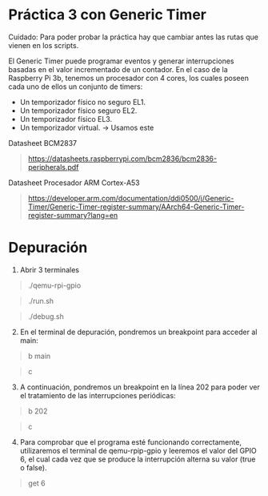 # Práctica 3 con Generic Timer
Cuidado: Para poder probar la práctica hay que cambiar antes las rutas que vienen en los scripts.

El Generic Timer puede programar eventos y generar interrupciones basadas en el valor incrementado de un contador.
En el caso de la Raspberry Pi 3b, tenemos un procesador con 4 cores, los cuales poseen cada uno de ellos un conjunto de timers:
- Un temporizador físico no seguro EL1. 
- Un temporizador físico seguro EL2.
- Un temporizador físico EL3.
- Un temporizador virtual. → Usamos este

Datasheet BCM2837
>https://datasheets.raspberrypi.com/bcm2836/bcm2836-peripherals.pdf

Datasheet Procesador ARM Cortex-A53
>https://developer.arm.com/documentation/ddi0500/j/Generic-Timer/Generic-Timer-register-summary/AArch64-Generic-Timer-register-summary?lang=en

# Depuración
1) Abrir 3 terminales
> ./qemu-rpi-gpio

>./run.sh

>./debug.sh

2) En el terminal de depuración, pondremos un breakpoint para acceder al main:
> b main

> c

3) A continuación, pondremos un breakpoint en la línea 202 para poder ver el tratamiento de las interrupciones periódicas:
> b 202

> c

4) Para comprobar que el programa esté funcionando correctamente, utilizaremos el terminal de qemu-rpip-gpio y leeremos el valor del GPIO 6, el cual cada vez que se produce la interrupción alterna su valor (true o false).
> get 6
